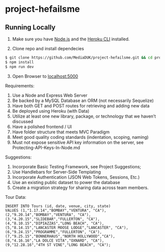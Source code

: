 # project-hefailsme

## Running Locally

1. Make sure you have [Node.js](http://nodejs.org/) and the [Heroku CLI](https://cli.heroku.com/) installed.

2. Clone repo and install dependecies

```sh
$ git clone https://github.com/MediaDUK/project-hefailsme.git && cd project-hefailsme
$ npm install
$ npm run dev
```

3. Open Browser to [localhost:5000](http://localhost:5000/)

Requirements:

1. Use a Node and Express Web Server
2. Be backed by a MySQL Database an ORM (not necessarily Sequelize)
3. Have both GET and POST routes for retrieving and adding new data
4. Be deployed using Heroku (with Data)
5. Utilize at least one new library, package, or technology that we haven’t discussed
6. Have a polished frontend / UI
7. Have folder structure that meets MVC Paradigm
8. Meet good quality coding standards (indentation, scoping, naming)
9. Must not expose sensitive API key information on the server, see Protecting-API-Keys-In-Node.md

Suggestions:

1. Incorporate Basic Testing Framework, see Project Suggestions;
2. Use Handlebars for Server-Side Templating
3. Incorporate Authentication (JSON Web Tokens, Sessions, Etc.)
4. Use an existing public dataset to power the database
5. Create a migration strategy for sharing data across team members.

Tour Data:
```
INSERT INTO Tours (id, date, venue, city, state)
VALUES (1,"1.17.14","BOMBAY","VENTURA", "CA"),
(2,"9.20.14","BOMBAY","VENTURA", "CA"),
(3,"4.20.15","SLIDEBAR","FULLERTON", "CA"),
(4,"8.10.15","DIPIAZZAS","LONG BEACH", "CA"),
(5,"8.14.15","LANCASTER MOOSE LODGE","LANCASTER", "CA"),
(6,"9.24.15","PROGRAMME","FULLERTON", "CA"),
(7,"9.25.15","BONNERHAUS","NORTH HOLLYWOOD","CA"),
(8,"4.16.16","LA DOLCE VITA","OXNARD", "CA"),
(9,"12.28.16","4TH ST VINE","LONG BEACH", "CA");
```